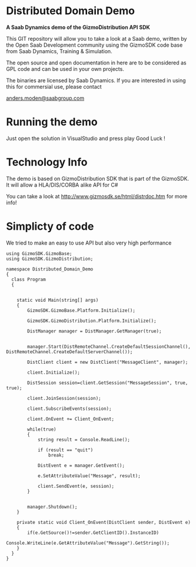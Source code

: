 Distributed Domain Demo
==================

<B>A Saab Dynamics demo of the GizmoDistribution API SDK</B>

This GIT repository will allow you to take a look at a Saab demo, written by the Open Saab Development community using the GizmoSDK code base from Saab Dynamics, Training & Simulation.

The open source and open documentation in here are to be considered as GPL code and can be used in your own projects.

The binaries are licensed by Saab Dynamics. If you are interested in using this for commersial use, please contact 

anders.moden@saabgroup.com



Running the demo
================

Just open the solution in VisualStudio and press play
Good Luck !


Technology Info
===============

The demo is based on GizmoDistribution SDK that is part of the GizmoSDK. It will allow a HLA/DIS/CORBA alike API for C#

You can take a look at http://www.gizmosdk.se/html/distrdoc.htm for more info!

Simplicty of code
=================

We tried to make an easy to use API but also very high performance

    using GizmoSDK.GizmoBase;
    using GizmoSDK.GizmoDistribution;

    namespace Distributed_Domain_Demo
    {
      class Program
      {
       

        static void Main(string[] args)
        {
            GizmoSDK.GizmoBase.Platform.Initialize();

            GizmoSDK.GizmoDistribution.Platform.Initialize();

            DistManager manager = DistManager.GetManager(true);

            
            manager.Start(DistRemoteChannel.CreateDefaultSessionChannel(), DistRemoteChannel.CreateDefaultServerChannel());

            DistClient client = new DistClient("MessageClient", manager);

            client.Initialize();

            DistSession session=client.GetSession("MessageSession", true, true);

            client.JoinSession(session);

            client.SubscribeEvents(session);

            client.OnEvent += Client_OnEvent;

            while(true)
            {
                string result = Console.ReadLine();

                if (result == "quit")
                    break;

                DistEvent e = manager.GetEvent();

                e.SetAttributeValue("Message", result);

                client.SendEvent(e, session);
            }


            manager.Shutdown();
        }

        private static void Client_OnEvent(DistClient sender, DistEvent e)
        {
            if(e.GetSource()!=sender.GetClientID().InstanceID)
                Console.WriteLine(e.GetAttributeValue("Message").GetString());
        }
      }
    }
